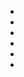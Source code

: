 <!DOCTYPE html>
<html lang="en">
  <head>
    <meta charset="UTF-8" />
    <meta name="viewport" content="width=device-width, initial-scale=1.0" />
    <link href="https://cdn.bootcss.com/font-awesome/5.11.2/css/all.css" rel="stylesheet"/>
    <link rel="stylesheet" href="hover.css" />
    <title>社交按钮分享hover发光特效</title>
  </head>
  <body>
    <main>
      <ul>
        <li>
          <a href="#"><img src="bilibili.svg" alt="" class="svg-icon"/></a>
        </li>
        <li>
          <a href="#"><i class="fab fa-weixin"></i></a>
        </li>
        <li>
          <a href="#"><i class="fab fa-weibo"></i></a>
        </li>
        <li>
          <a href="#"><i class="fab fa-github"></i></a>
        </li>
        <li>
          <a href="#"><i class="fas fa-chalkboard-teacher"></i></a>
        <li>
          <a href="#"><i class="fab fa-qq"></i></a>
        </li>
        </ul>
    </main>
  </body>
</html>
